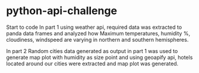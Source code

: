 # python-api-challenge
Start to code
In part 1 
using weather api, required data was extracted to panda data frames and analyzed how Maximum temperatures, humidity %, cloudiness, windspeed are varying in northern and southern hemispheres.

In part 2 
Random cities data generated as output in part 1 was used to generate map plot with humidity as size point and using geoapify api, hotels located around our cities were extracted and map plot was generated.
